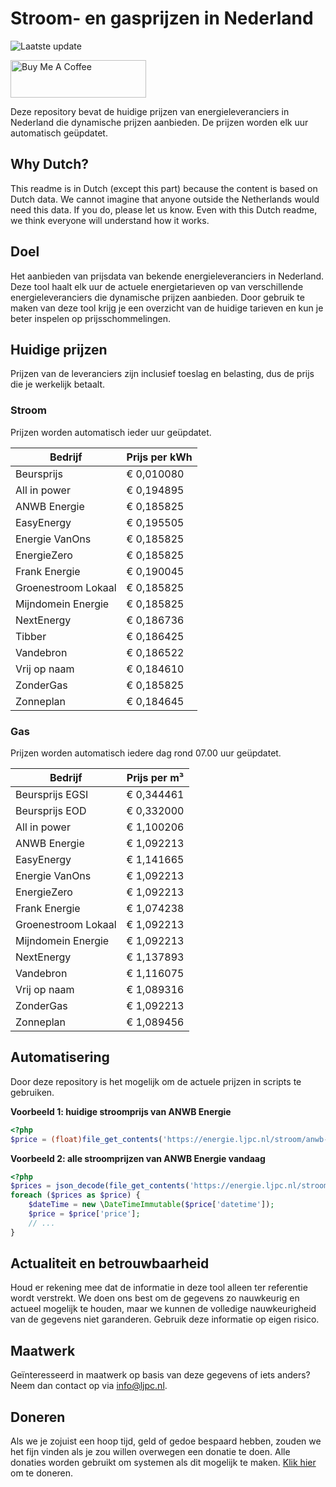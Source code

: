 # Stroom- en gasprijzen in Nederland

![Laatste update](https://img.shields.io/badge/laatste%20update-2023--07--04%2011%3A00%20CET-brightgreen)

<a href="https://www.buymeacoffee.com/Lars-" target="_blank"><img src="https://cdn.buymeacoffee.com/buttons/v2/default-orange.png" alt="Buy Me A Coffee" height="60" style="height: 60px !important;width: 217px !important;" ></a>

Deze repository bevat de huidige prijzen van energieleveranciers in Nederland die dynamische prijzen aanbieden. De prijzen worden elk uur automatisch geüpdatet.

## Why Dutch?

This readme is in Dutch (except this part) because the content is based on Dutch data. We cannot imagine that anyone outside the Netherlands would need this data. If you do, please let us know. Even with this Dutch readme, we think
everyone will understand how it works.

## Doel

Het aanbieden van prijsdata van bekende energieleveranciers in Nederland. Deze tool haalt elk uur de actuele energietarieven op van verschillende energieleveranciers die dynamische prijzen aanbieden. Door gebruik te maken van deze tool
krijg je een overzicht van de huidige tarieven en kun je beter inspelen op prijsschommelingen.

## Huidige prijzen

Prijzen van de leveranciers zijn inclusief toeslag en belasting, dus de prijs die je werkelijk betaalt.

### Stroom

Prijzen worden automatisch ieder uur geüpdatet.

 Bedrijf | Prijs per kWh 
---------|---------------
Beursprijs | € 0,010080
All in power | € 0,194895
ANWB Energie | € 0,185825
EasyEnergy | € 0,195505
Energie VanOns | € 0,185825
EnergieZero | € 0,185825
Frank Energie | € 0,190045
Groenestroom Lokaal | € 0,185825
Mijndomein Energie | € 0,185825
NextEnergy | € 0,186736
Tibber | € 0,186425
Vandebron | € 0,186522
Vrij op naam | € 0,184610
ZonderGas | € 0,185825
Zonneplan | € 0,184645


### Gas

Prijzen worden automatisch iedere dag rond 07.00 uur geüpdatet.

 Bedrijf | Prijs per m³ 
---------|--------------
Beursprijs EGSI | € 0,344461
Beursprijs EOD | € 0,332000
All in power | € 1,100206
ANWB Energie | € 1,092213
EasyEnergy | € 1,141665
Energie VanOns | € 1,092213
EnergieZero | € 1,092213
Frank Energie | € 1,074238
Groenestroom Lokaal | € 1,092213
Mijndomein Energie | € 1,092213
NextEnergy | € 1,137893
Vandebron | € 1,116075
Vrij op naam | € 1,089316
ZonderGas | € 1,092213
Zonneplan | € 1,089456


## Automatisering

Door deze repository is het mogelijk om de actuele prijzen in scripts te gebruiken.

**Voorbeeld 1: huidige stroomprijs van ANWB Energie**

```php
<?php
$price = (float)file_get_contents('https://energie.ljpc.nl/stroom/anwb-energie-nu.txt');

```

**Voorbeeld 2: alle stroomprijzen van ANWB Energie vandaag**

```php
<?php
$prices = json_decode(file_get_contents('https://energie.ljpc.nl/stroom/all-in-power-vandaag.json'),true);
foreach ($prices as $price) {
    $dateTime = new \DateTimeImmutable($price['datetime']);
    $price = $price['price'];
    // ...
}
```

## Actualiteit en betrouwbaarheid

Houd er rekening mee dat de informatie in deze tool alleen ter referentie wordt verstrekt. We doen ons best om de gegevens zo nauwkeurig en actueel mogelijk te houden, maar we kunnen de volledige nauwkeurigheid van de gegevens niet
garanderen. Gebruik deze informatie op eigen risico.

## Maatwerk

Geïnteresseerd in maatwerk op basis van deze gegevens of iets anders? Neem dan contact op
via [info@ljpc.nl](mailto:info@ljpc.nl?subject=Energie%20prijzen).

## Doneren

Als we je zojuist een hoop tijd, geld of gedoe bespaard hebben, zouden we het fijn vinden als je zou willen overwegen een
donatie te doen. Alle donaties worden gebruikt om systemen als dit mogelijk te
maken. [Klik hier](https://www.buymeacoffee.com/Lars-) om te doneren.
